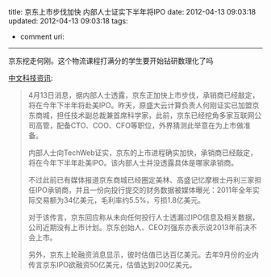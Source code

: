 title: 京东上市步伐加快 内部人士证实下半年将IPO
date: 2012-04-13 09:03:18
updated: 2012-04-13 09:03:18
tags: 
 - comment
uri: 
---

京东挖走何刚。这个物流课程打满分的学生要开始钻研数理化了吗

[中文科技资讯](http://leadjoy.diandian.com/post/2012-04-13/17104052):

> 4月13日消息，据内部人士透露，京东正加快上市步伐，承销商已经敲定，将在今年下半年将赴美IPO。昨天，原盛大云计算负责人何刚证实已加盟京东商城，担任技术副总裁兼首席科学家，此前，京东已经挖角多家互联网公司高管，配备CTO、COO、CFO等职位，外界猜测此举意在为上市做准备。
> 
> 内部人士向TechWeb证实，京东的上市进程确实加快，承销商已经敲定，将在今年下半年赴美IPO。该内部人士并没透露具体是哪家承销商。
> 
> 不过此前已有媒体报道京东商城已经圈定美林、高盛记忆摩根士丹利三家担任IPO承销商，并且一份向投行提交的财务数据被媒体曝光：2011年全年实际交易额为34亿美元，毛利率约5.5%，亏损1.8亿美元。
> 
> 对于该传言，京东回应称从未向任何投行人士透漏过IPO信息及相关数据，公司近期没有上市计划。京东创始人、CEO刘强东亦表示说2013年前决不会上市。
> 
> 另外，京东上轮融资消息显示，彼时估值已达百亿美元。去年9月份的业内传言京东IPO欲融资50亿美元，估值达到200亿美元。